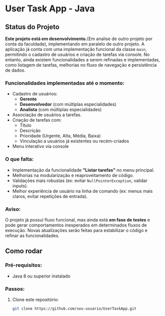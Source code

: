 # User Task App - Java

## Status do Projeto

**Este projeto está em desenvolvimento.**(Em analise de outro projeto por conta da faculdade), implementando em paralelo de outro projeto. A aplicação já conta com uma implementação funcional da classe `main`, permitindo o cadastro de usuários e criação de tarefas via console. No entanto, ainda existem funcionalidades a serem refinadas e implementadas, como listagem de tarefas, melhorias no fluxo de navegação e persistência de dados.

### Funcionalidades implementadas até o momento:
- Cadastro de usuários:
  - **Gerente**
  - **Desenvolvedor** (com múltiplas especialidades)
  - **Analista** (com múltiplas especialidades)
- Associação de usuários a tarefas.
- Criação de tarefas com:
  - Título
  - Descrição
  - Prioridade (Urgente, Alta, Média, Baixa)
  - Vinculação a usuários já existentes ou recém-criados
- Menu interativo via console

### O que falta:
- Implementação da funcionalidade **"Listar tarefas"** no menu principal.
- Melhorias na modularização e reaproveitamento de código.
- Validações mais robustas (ex: evitar `NullPointerException`, validar inputs).
- Melhor experiência de usuário na linha de comando (ex: menus mais claros, evitar repetições de entrada).

### Aviso:
O projeto já possui fluxo funcional, mas ainda está **em fase de testes** e pode gerar comportamentos inesperados em determinados fluxos de execução. Novas atualizações serão feitas para estabilizar o código e refinar as funcionalidades.

## Como rodar

### Pré-requisitos:
- Java 8 ou superior instalado

### Passos:
1. Clone este repositório:
   ```bash
   git clone https://github.com/seu-usuario/UserTaskApp.git
